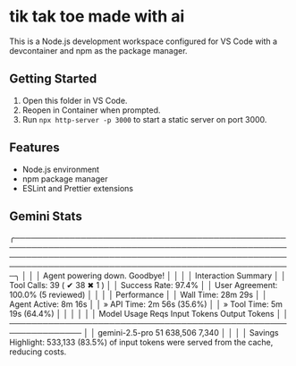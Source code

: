 # tik tak toe made with ai

This is a Node.js development workspace configured for VS Code with a devcontainer and npm as the package manager.

## Getting Started

1. Open this folder in VS Code.
2. Reopen in Container when prompted.
3. Run `npx http-server -p 3000` to start a static server on port 3000.

## Features

- Node.js environment
- npm package manager
- ESLint and Prettier extensions

## Gemini Stats

╭────────────────────────────────────────────────────────────────────────────────────────────────────────────────────────────────────────────────────────────────────────────────────────────────────────╮
│ │
│ Agent powering down. Goodbye! │
│ │
│ Interaction Summary │
│ Tool Calls: 39 ( ✔ 38 ✖ 1 ) │
│ Success Rate: 97.4% │
│ User Agreement: 100.0% (5 reviewed) │
│ │
│ Performance │
│ Wall Time: 28m 29s │
│ Agent Active: 8m 16s │
│ » API Time: 2m 56s (35.6%) │
│ » Tool Time: 5m 19s (64.4%) │
│ │
│ │
│ Model Usage Reqs Input Tokens Output Tokens │
│ ─────────────────────────────────────────────────────────────── │
│ gemini-2.5-pro 51 638,506 7,340 │
│ │
│ Savings Highlight: 533,133 (83.5%) of input tokens were served from the cache, reducing costs.
